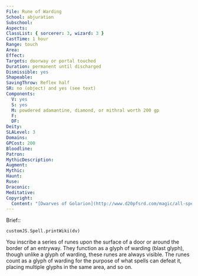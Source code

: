 ```yaml
---
File: Rune of Warding
School: abjuration
Subschool: 
Aspects: 
ClassList: { sorcerer: 3, wizard: 3 }
CastTime: 1 hour
Range: touch
Area: 
Effect: 
Targets: doorway or portal touched
Duration: permanent until discharged
Dismissible: yes
Shapeable: 
SavingThrow: Reflex half
SR: no (object) and yes (see text)
Components:
  V: yes
  S: yes
  M: powdered adamantine, diamond, or mithral worth 200 gp
  F: 
  DF: 
Deity: 
SLALevel: 3
Domains: 
GPCost: 200
Bloodline: 
Patron: 
MythicDescription: 
Augment: 
Mythic: 
Haunt: 
Ruse: 
Draconic: 
Meditative: 
Copyright:
  Content: "[Dwarves of Golarion](http://www.d20pfsrd.com/magic/all-spells/r/r/rune-of-warding)"
---
```

Brief:: 

```dataviewjs
customJS.Spell.printWiki(dv)
```

You inscribe a series of runes upon the surface of a door or around the border of an entryway. They function as a glyph of warding (blast glyph), though unlike a glyph of warding, these runes are always visible. The runes count as a glyph of warding for the purpose of what spells can defeat it, placing multiple glyphs in the same area, and so on.
